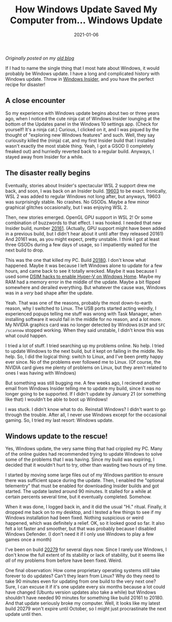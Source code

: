 ﻿---
title: "How Windows Update Saved My Computer from... Windows Update"
date: 2021-01-06
draft: true
type: "post"
tags: ["Windows", "WSL"]
---


*Originally posted on my [old blog](https://git.exozy.me/a/blog/src/branch/main/_posts/2021-01-06-windows-update.md)*


If I had to name the single thing that I most hate about Windows, it would probably be Windows update. I have a long and complicated history with Windows update. Throw in [Windows Insider](https://insider.windows.com/), and you have the perfect recipe for disaster!


## A close encounter

So my experience with Windows update begins about two or three years ago, when I noticed the cute ninja cat of Windows Insider lounging at the bottom of the Updates panel in the Windows 10 settings app. (Check for yourself! It's a ninja cat.) Curious, I clicked on it, and I was piqued by the thought of "exploring new Windows features" and such. Well, they say curiousity killed the (ninja) cat, and my first Insider build that I installed wasn't exactly the most stable thing. Yeah, I got a GSOD (I completely freaked out) and hurriedly reverted back to a regular build. Anyways, I stayed away from Insider for a while.


## The disaster really begins

Eventually, stories about Insider's spectacular WSL 2 support drew me back, and soon, I was back on an Insider build. [19603](https://blogs.windows.com/windows-insider/2020/04/08/announcing-windows-10-insider-preview-build-19603/) to be exact. Ironically, WSL 2 was added to regular Windows not long after, but anyways, 19603 was surprisingly stable. No crashes. No GSODs. Maybe a few minor graphical glitches occasionally, but I was enjoying WSL 2.

Then, new stories emerged. OpenGL GPU support in WSL 2! Or some combination of buzzwords to that effect. I was hooked. I needed that new Insider build, number [20161](https://blogs.windows.com/windows-insider/2020/07/01/announcing-windows-10-insider-preview-build-20161/). (Actually, GPU support might have been added in a previous build, but I didn't hear about it until after they released 20161) And 20161 was, as you might expect, pretty unstable. I think I got at least three GSODs during a few days of usage, so I impatiently waited for the next build to drop.

This was the one that killed my PC. Build [20180](https://blogs.windows.com/windows-insider/2020/07/29/announcing-windows-10-insider-preview-build-20180/). I don't know what happened. Maybe it was because I left Windows alone to update for a few hours, and came back to see it totally wrecked. Maybe it was because I used some [DSIM hacks to enable Hyper-V on Windows Home](https://github.com/Ta180m/Windows/blob/master/hyper-v.bat). Maybe my RAM had a memory error in the middle of the update. Maybe a bit flipped somewhere and derailed everything. But whatever the cause was, Windows was in a *very* bad shape after the update.

Yeah. That was one of the reasons, probably the most down-to-earth reason, why I switched to Linux. The USB ports started acting weirdly, I experienced popups telling me stuff was wrong with Task Manager, when installing software it would fail in the middle for no reason, and a lot more. My NVIDIA graphics card was no longer detected by Windows `DSIM` and `SFC /scannow` stopped working. When they said unstable, I didn't know this was what could happen.

I tried a lot of stuff. I tried searching up my problems online. No help. I tried to update Windows to the next build, but it kept on failing in the middle. No help. So, I did the logical thing: switch to Linux, and I've been pretty happy ever since. No of the problems ever followed me to Linux. (Of course, the NVIDIA card gives me plenty of problems on Linux, but they aren't related to ones I was having with Windows)

But something was still bugging me. A few weeks ago, I recieved another email from Windows Insider telling me to update my build, since it was no longer going to be supported. If I didn't update by January 21 (or something like that) I wouldn't be able to boot up Windows!

I was stuck. I didn't know what to do. Reinstall Windows? I didn't want to go through the trouble. After all, I never use Windows except for the occasional gaming. So, I tried my last resort: Windows update.


## Windows update to the rescue!

Yes, Windows update, the very same thing that had crippled my PC. Many of the online guides had recommended trying to update Windows to solve some of the problems that I was having. Since my build was expiring, I decided that it wouldn't hurt to try, other than wasting two hours of my time.

I started by moving some large files out of my Windows partition to ensure there was sufficient space during the update. Then, I enabled the "optional telementry" that must be enabled for downloading Insider builds and got started. The update lasted around 90 minutes. It stalled for a while at certain percents several time, but it eventually completed. Somehow.

When it was done, I logged back in, and it did the usual "Hi." ritual. Finally, it dropped me back on to my desktop, and I tested a few things to see if my Windows installation had been fixed. Nothing suspicious or weird happened, which was definitely a relief. OK, so it looked good so far. It also felt a lot faster and smoother, but that was probably because I disabled Windows Defender. (I don't need it if I only use Windows to play a few games once a month)

I've been on build [20279](https://blogs.windows.com/windows-insider/2020/12/14/announcing-windows-10-insider-preview-build-20279/) for several days now. Since I rarely use Windows, I don't know the full extent of its stability or lack of stability, but it seems like *all* of my problems from before have been fixed. Weird.

One final observation: How come proprietary operating systems still take forever to do updates? Can't they learn from Linux? Why do they need to take 90 minutes even for updating from one build to the very next one? Sure, I can excuse it if it's one update every six months because a lot could have changed (Ubuntu version updates also take a while) but Windows shouldn't have needed 90 minutes for something like build 20161 to 20180. And that update seriously broke my computer. Well, it looks like my latest build 20279 won't expire until October, so I might just procrastinate the next update until then.

